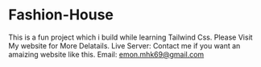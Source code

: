 # Fashion-House

This is a fun project which i build while learning Tailwind Css.
Please Visit My website for More Delatails. Live Server: 
Contact me if you want an amaizing website like this.
Email: emon.mhk69@gmail.com
